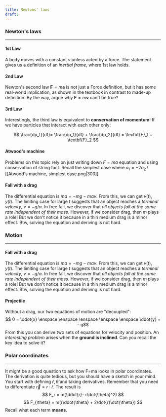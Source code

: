 ```yaml
---
title: Newtons' laws
draft:
---
```

### Newton's laws
---
#### 1st Law
A body moves with a constant $v$ unless acted by a force. The statement gives us a definition of an *inertial frame*, where 1st law holds. 
#### 2nd Law
Newton's second law $\textbf{F} = m \textbf{a}$ is not just a Force definition, but it has some real-world implication, as shown in the textbook in contrast to made-up definition. By the way, argue why $\textbf{F} = m \textbf{v}$ can't be true?
#### 3rd Law
Interestingly, the third law is equivalent to **conservation of momentum**! If we have particles that interact with each other only:

$$
\frac{dp_t}{dt}= \frac{dp_1}{dt} + \frac{dp_2}{dt} = \textbf{F}_1 + \textbf{F}_2
$$
#### Atwood's machine
Problems on this topic rely on just writing down $F=ma$ equation and using conservation of string fact. Recall the simplest case where $a_1 = -2a_2$
![[Atwood's machine, simplest case.png|300]]

#### Fall with a drag
The differential equation is $ma = -mg - m\alpha v$. From this, we can get $v(t), y(t)$. The limiting case for large $t$ suggests that an object reaches a *terminal velocity*, $v = -g/\alpha$. In free fall, we discover that *all objects fall at the same rate independent of their mass*. However, if we consider drag, then $m$ plays a role! But we don't notice it because in a thin medium drag is a minor effect. Btw, solving the equation and deriving is not hard.


### Motion 
---
#### Fall with a drag
The differential equation is $ma = -mg - m\alpha v$. From this, we can get $v(t), y(t)$. The limiting case for large $t$ suggests that an object reaches a *terminal velocity*, $v = -g/\alpha$. In free fall, we discover that *all objects fall at the same rate independent of their mass*. However, if we consider drag, then $m$ plays a role! But we don't notice it because in a thin medium drag is a minor effect. Btw, solving the equation and deriving is not hard.
#### Projectile
Without a drag, our two equations of motion are "decoupled":
$$ 0 = \ddot{x} \enspace \enspace \enspace \enspace \enspace \ddot{y} = - g$$
From this you can derive two sets of equations for velocity and position. An *interesting problem* arises when the **ground is inclined**. Can you recall the key idea to solve it?
### Polar coordinates
---
It might be a good question to ask how F=ma looks in polar coordinates. The derivation is quite tedious, but you should have a sketch in your mind. You start with defining $\hat{r}, \hat{\theta}$ and taking derivatives. Remember that you need to differentiate $\vec{r} = r \cdot \hat{r}$.  The result is 
$$
F_r = m(\ddot{r}- r\dot{\theta}^2)
$$
$$
F_{\theta} = m(r\ddot{\theta} + 2\dot{r}\dot{\theta})
$$
Recall what each term **means**.


